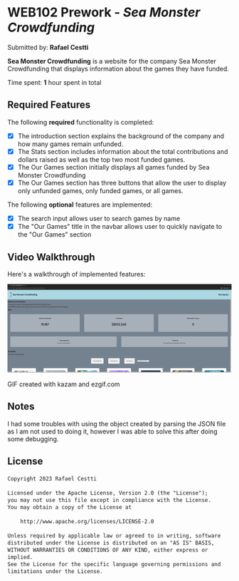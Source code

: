 # WEB102 Prework - _Sea Monster Crowdfunding_

Submitted by: **Rafael Cestti**

**Sea Monster Crowdfunding** is a website for the company Sea Monster Crowdfunding that displays information about the games they have funded.

Time spent: **1** hour spent in total

## Required Features

The following **required** functionality is completed:

-   [x] The introduction section explains the background of the company and how many games remain unfunded.
-   [x] The Stats section includes information about the total contributions and dollars raised as well as the top two most funded games.
-   [x] The Our Games section initially displays all games funded by Sea Monster Crowdfunding
-   [x] The Our Games section has three buttons that allow the user to display only unfunded games, only funded games, or all games.

The following **optional** features are implemented:

-   [x] The search input allows user to search games by name
-   [x] The "Our Games" title in the navbar allows user to quickly navigate to the "Our Games" section

## Video Walkthrough

Here's a walkthrough of implemented features:

<img src='codepath_gif_webdev.gif' title='Video Walkthrough' width='' alt='Video Walkthrough' />

<!-- Replace this with whatever GIF tool you used! -->

GIF created with kazam and ezgif.com

<!-- Recommended tools:
[Kap](https://getkap.co/) for macOS
[ScreenToGif](https://www.screentogif.com/) for Windows
[peek](https://github.com/phw/peek) for Linux. -->

## Notes

I had some troubles with using the object created by parsing the JSON file as I am not used to doing it, however I was able to solve this after doing some debugging.

## License

    Copyright 2023 Rafael Cestti

    Licensed under the Apache License, Version 2.0 (the "License");
    you may not use this file except in compliance with the License.
    You may obtain a copy of the License at

        http://www.apache.org/licenses/LICENSE-2.0

    Unless required by applicable law or agreed to in writing, software
    distributed under the License is distributed on an "AS IS" BASIS,
    WITHOUT WARRANTIES OR CONDITIONS OF ANY KIND, either express or implied.
    See the License for the specific language governing permissions and
    limitations under the License.
